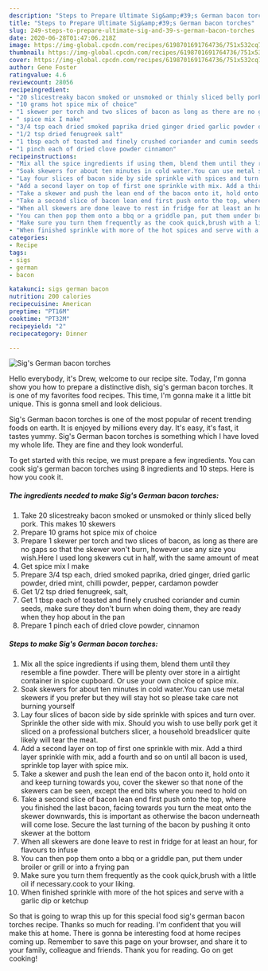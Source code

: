```yaml
---
description: "Steps to Prepare Ultimate Sig&amp;#39;s German bacon torches"
title: "Steps to Prepare Ultimate Sig&amp;#39;s German bacon torches"
slug: 249-steps-to-prepare-ultimate-sig-and-39-s-german-bacon-torches
date: 2020-06-28T01:47:06.218Z
image: https://img-global.cpcdn.com/recipes/6198701691764736/751x532cq70/sigs-german-bacon-torches-recipe-main-photo.jpg
thumbnail: https://img-global.cpcdn.com/recipes/6198701691764736/751x532cq70/sigs-german-bacon-torches-recipe-main-photo.jpg
cover: https://img-global.cpcdn.com/recipes/6198701691764736/751x532cq70/sigs-german-bacon-torches-recipe-main-photo.jpg
author: Gene Foster
ratingvalue: 4.6
reviewcount: 28056
recipeingredient:
- "20 slicestreaky bacon smoked or unsmoked or thinly sliced belly pork This makes 10 skewers"
- "10 grams hot spice mix of choice"
- "1 skewer per torch and two slices of bacon as long as there are no gaps so that the skewer wont burn however use any size you wishHere I used long skewers cut in half with the same amount of meat"
- " spice mix I make"
- "3/4 tsp each dried smoked paprika dried ginger dried garlic powder dried mint chilli powder pepper cardamon powder"
- "1/2 tsp dried fenugreek salt"
- "1 tbsp each of toasted and finely crushed coriander and cumin seeds make sure they dont burn when doing them they are ready when they hop about in the pan"
- "1 pinch each of dried clove powder cinnamon"
recipeinstructions:
- "Mix all the spice ingredients if using them, blend them until they resemble a fine powder. There will be plenty over store in a airtight container in spice cupboard. Or use your own choice of spice mix."
- "Soak skewers for about ten minutes in cold water.You can use metal skewers if you prefer but they will stay hot so please take care not burning yourself"
- "Lay four slices of bacon side by side sprinkle with spices and turn over. Sprinkle the other side with mix. Should you wish to use belly pork get it sliced on a professional butchers slicer, a household breadslicer quite likely will tear the meat."
- "Add a second layer on top of first one sprinkle with mix. Add a third layer sprinkle with mix, add a fourth and so on until all bacon is used, sprinkle top layer with spice mix."
- "Take a skewer and push the lean end of the bacon onto it, hold onto it and keep turning towards you, cover the skewer so that none of the skewers can be seen, except the end bits where you need to hold on"
- "Take a second slice of bacon lean end first push onto the top, where you finished the last bacon, facing towards you turn the meat onto the skewer downwards, this is important as otherwise the bacon underneath will come lose. Secure the last turning of the bacon by pushing it onto skewer at the bottom"
- "When all skewers are done leave to rest in fridge for at least an hour, for flavours to infuse"
- "You can then pop them onto a bbq or a griddle pan, put them under broiler or grill or into a frying pan"
- "Make sure you turn them frequently as the cook quick,brush with a little oil if necessary.cook to your liking."
- "When finished sprinkle with more of the hot spices and serve with a garlic dip or ketchup"
categories:
- Recipe
tags:
- sigs
- german
- bacon

katakunci: sigs german bacon 
nutrition: 200 calories
recipecuisine: American
preptime: "PT16M"
cooktime: "PT32M"
recipeyield: "2"
recipecategory: Dinner

---
```



![Sig&#39;s German bacon torches](https://img-global.cpcdn.com/recipes/6198701691764736/751x532cq70/sigs-german-bacon-torches-recipe-main-photo.jpg)

Hello everybody, it's Drew, welcome to our recipe site. Today, I'm gonna show you how to prepare a distinctive dish, sig&#39;s german bacon torches. It is one of my favorites food recipes. This time, I'm gonna make it a little bit unique. This is gonna smell and look delicious.

Sig&#39;s German bacon torches is one of the most popular of recent trending foods on earth. It is enjoyed by millions every day. It's easy, it's fast, it tastes yummy. Sig&#39;s German bacon torches is something which I have loved my whole life. They are fine and they look wonderful.




To get started with this recipe, we must prepare a few ingredients. You can cook sig&#39;s german bacon torches using 8 ingredients and 10 steps. Here is how you cook it.

<!--inarticleads1-->

##### The ingredients needed to make Sig&#39;s German bacon torches:

1. Take 20 slicestreaky bacon smoked or unsmoked or thinly sliced belly pork. This makes 10 skewers
1. Prepare 10 grams hot spice mix of choice
1. Prepare 1 skewer per torch and two slices of bacon, as long as there are no gaps so that the skewer won&#39;t burn, however use any size you wish.Here I used long skewers cut in half, with the same amount of meat
1. Get  spice mix I make
1. Prepare 3/4 tsp each, dried smoked paprika, dried ginger, dried garlic powder, dried mint, chilli powder, pepper, cardamon powder
1. Get 1/2 tsp dried fenugreek, salt,
1. Get 1 tbsp each of toasted and finely crushed coriander and cumin seeds, make sure they don&#39;t burn when doing them, they are ready when they hop about in the pan
1. Prepare 1 pinch each of dried clove powder, cinnamon




<!--inarticleads2-->

##### Steps to make Sig&#39;s German bacon torches:

1. Mix all the spice ingredients if using them, blend them until they resemble a fine powder. There will be plenty over store in a airtight container in spice cupboard. Or use your own choice of spice mix.
1. Soak skewers for about ten minutes in cold water.You can use metal skewers if you prefer but they will stay hot so please take care not burning yourself
1. Lay four slices of bacon side by side sprinkle with spices and turn over. Sprinkle the other side with mix. Should you wish to use belly pork get it sliced on a professional butchers slicer, a household breadslicer quite likely will tear the meat.
1. Add a second layer on top of first one sprinkle with mix. Add a third layer sprinkle with mix, add a fourth and so on until all bacon is used, sprinkle top layer with spice mix.
1. Take a skewer and push the lean end of the bacon onto it, hold onto it and keep turning towards you, cover the skewer so that none of the skewers can be seen, except the end bits where you need to hold on
1. Take a second slice of bacon lean end first push onto the top, where you finished the last bacon, facing towards you turn the meat onto the skewer downwards, this is important as otherwise the bacon underneath will come lose. Secure the last turning of the bacon by pushing it onto skewer at the bottom
1. When all skewers are done leave to rest in fridge for at least an hour, for flavours to infuse
1. You can then pop them onto a bbq or a griddle pan, put them under broiler or grill or into a frying pan
1. Make sure you turn them frequently as the cook quick,brush with a little oil if necessary.cook to your liking.
1. When finished sprinkle with more of the hot spices and serve with a garlic dip or ketchup




So that is going to wrap this up for this special food sig&#39;s german bacon torches recipe. Thanks so much for reading. I'm confident that you will make this at home. There is gonna be interesting food at home recipes coming up. Remember to save this page on your browser, and share it to your family, colleague and friends. Thank you for reading. Go on get cooking!
